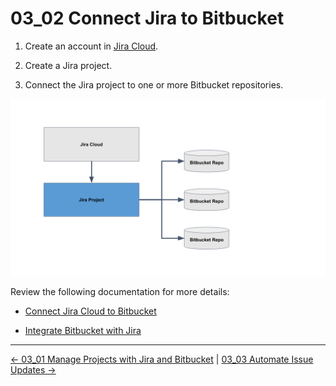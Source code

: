 # 03_02 Connect Jira to Bitbucket

1. Create an account in [Jira Cloud](https://jira.atlassian.com/).

1. Create a Jira project.

1. Connect the Jira project to one or more Bitbucket repositories.

![Connect Jira to Bitbucket](./images/03_02-Connect-Jira-to-Bitbucket.png)

Review the following documentation for more details:

- [Connect Jira Cloud to Bitbucket](https://support.atlassian.com/jira-cloud-administration/docs/connect-jira-cloud-to-bitbucket/)

- [Integrate Bitbucket with Jira](https://support.atlassian.com/jira-cloud-administration/docs/integrate-bitbucket-with-jira/)


<!-- FooterStart -->
---
[← 03_01 Manage Projects with Jira and Bitbucket](../03_01_manage_projects_with_jira_and_bitbucket/README.md) | [03_03 Automate Issue Updates →](../03_03_automate_issue_updates/README.md)
<!-- FooterEnd -->
